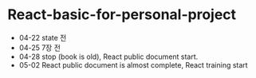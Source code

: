 # React-basic-for-personal-project

- 04-22 state 전
- 04-25 7장 전
- 04-28 stop (book is old), React public document start.
- 05-02 React public document is almost complete, React training start
